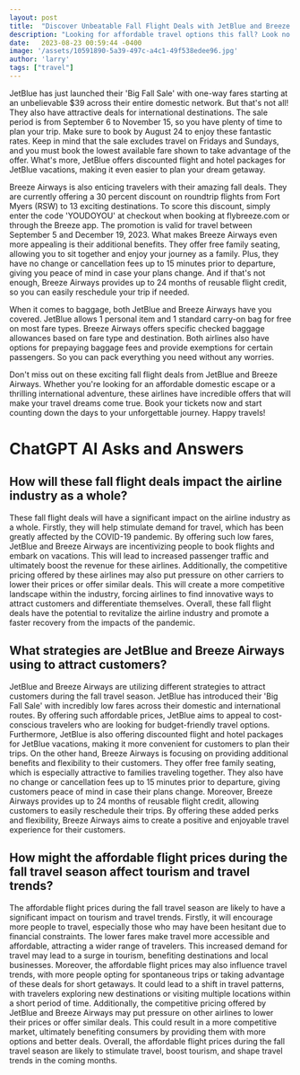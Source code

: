 ```yaml
---
layout: post
title:  "Discover Unbeatable Fall Flight Deals with JetBlue and Breeze Airways"
description: "Looking for affordable travel options this fall? Look no further! JetBlue and Breeze Airways are offering incredible deals on one-way flights that you don't want to miss. Whether you're planning a domestic getaway or exploring international destinations, these airlines have you covered. Let's dive into the details and start planning your next adventure."
date:   2023-08-23 00:59:44 -0400
image: '/assets/10591890-5a39-497c-a4c1-49f538edee96.jpg'
author: 'larry'
tags: ["travel"]
---
```


JetBlue has just launched their 'Big Fall Sale' with one-way fares starting at an unbelievable $39 across their entire domestic network. But that's not all! They also have attractive deals for international destinations. The sale period is from September 6 to November 15, so you have plenty of time to plan your trip. Make sure to book by August 24 to enjoy these fantastic rates. Keep in mind that the sale excludes travel on Fridays and Sundays, and you must book the lowest available fare shown to take advantage of the offer. What's more, JetBlue offers discounted flight and hotel packages for JetBlue vacations, making it even easier to plan your dream getaway.

Breeze Airways is also enticing travelers with their amazing fall deals. They are currently offering a 30 percent discount on roundtrip flights from Fort Myers (RSW) to 13 exciting destinations. To score this discount, simply enter the code 'YOUDOYOU' at checkout when booking at flybreeze.com or through the Breeze app. The promotion is valid for travel between September 5 and December 19, 2023. What makes Breeze Airways even more appealing is their additional benefits. They offer free family seating, allowing you to sit together and enjoy your journey as a family. Plus, they have no change or cancellation fees up to 15 minutes prior to departure, giving you peace of mind in case your plans change. And if that's not enough, Breeze Airways provides up to 24 months of reusable flight credit, so you can easily reschedule your trip if needed.

When it comes to baggage, both JetBlue and Breeze Airways have you covered. JetBlue allows 1 personal item and 1 standard carry-on bag for free on most fare types. Breeze Airways offers specific checked baggage allowances based on fare type and destination. Both airlines also have options for prepaying baggage fees and provide exemptions for certain passengers. So you can pack everything you need without any worries.

Don't miss out on these exciting fall flight deals from JetBlue and Breeze Airways. Whether you're looking for an affordable domestic escape or a thrilling international adventure, these airlines have incredible offers that will make your travel dreams come true. Book your tickets now and start counting down the days to your unforgettable journey. Happy travels!


# ChatGPT AI Asks and Answers
## How will these fall flight deals impact the airline industry as a whole?
These fall flight deals will have a significant impact on the airline industry as a whole. Firstly, they will help stimulate demand for travel, which has been greatly affected by the COVID-19 pandemic. By offering such low fares, JetBlue and Breeze Airways are incentivizing people to book flights and embark on vacations. This will lead to increased passenger traffic and ultimately boost the revenue for these airlines. Additionally, the competitive pricing offered by these airlines may also put pressure on other carriers to lower their prices or offer similar deals. This will create a more competitive landscape within the industry, forcing airlines to find innovative ways to attract customers and differentiate themselves. Overall, these fall flight deals have the potential to revitalize the airline industry and promote a faster recovery from the impacts of the pandemic.

## What strategies are JetBlue and Breeze Airways using to attract customers?
JetBlue and Breeze Airways are utilizing different strategies to attract customers during the fall travel season. JetBlue has introduced their 'Big Fall Sale' with incredibly low fares across their domestic and international routes. By offering such affordable prices, JetBlue aims to appeal to cost-conscious travelers who are looking for budget-friendly travel options. Furthermore, JetBlue is also offering discounted flight and hotel packages for JetBlue vacations, making it more convenient for customers to plan their trips. On the other hand, Breeze Airways is focusing on providing additional benefits and flexibility to their customers. They offer free family seating, which is especially attractive to families traveling together. They also have no change or cancellation fees up to 15 minutes prior to departure, giving customers peace of mind in case their plans change. Moreover, Breeze Airways provides up to 24 months of reusable flight credit, allowing customers to easily reschedule their trips. By offering these added perks and flexibility, Breeze Airways aims to create a positive and enjoyable travel experience for their customers.

## How might the affordable flight prices during the fall travel season affect tourism and travel trends?
The affordable flight prices during the fall travel season are likely to have a significant impact on tourism and travel trends. Firstly, it will encourage more people to travel, especially those who may have been hesitant due to financial constraints. The lower fares make travel more accessible and affordable, attracting a wider range of travelers. This increased demand for travel may lead to a surge in tourism, benefiting destinations and local businesses. Moreover, the affordable flight prices may also influence travel trends, with more people opting for spontaneous trips or taking advantage of these deals for short getaways. It could lead to a shift in travel patterns, with travelers exploring new destinations or visiting multiple locations within a short period of time. Additionally, the competitive pricing offered by JetBlue and Breeze Airways may put pressure on other airlines to lower their prices or offer similar deals. This could result in a more competitive market, ultimately benefiting consumers by providing them with more options and better deals. Overall, the affordable flight prices during the fall travel season are likely to stimulate travel, boost tourism, and shape travel trends in the coming months.

